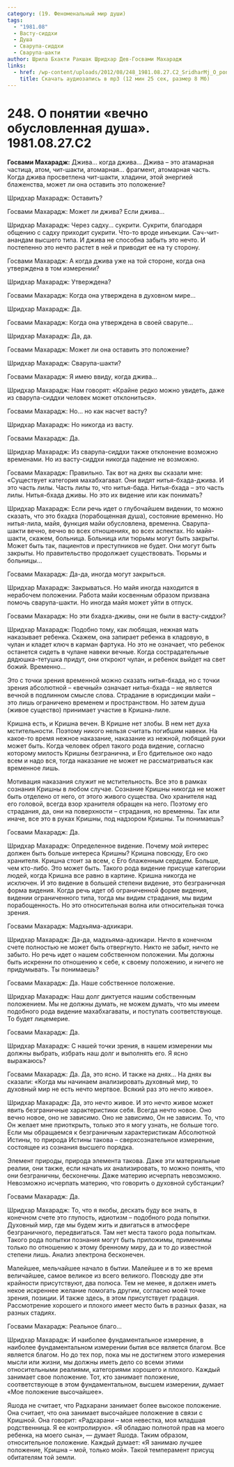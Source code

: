 ```yaml
---
category: (19. Феноменальный мир души)
tags:
  - "1981.08"
  - Васту-сиддхи
  - Душа
  - Сварупа-сиддхи
  - Сварупа-шакти
author: Шрила Бхакти Ракшак Шридхар Дев-Госвами Махарадж
links:
  - href: /wp-content/uploads/2012/08/248_1981.08.27.C2_SridharMj_O_ponyatii_vechno_obuslovlennya_dusha.mp3
    title: Скачать аудиозапись в mp3 (12 мин 25 сек, размер 8 Мб)
---
```


# 248. О понятии «вечно обусловленная душа». 1981.08.27.C2

**Госвами Махарадж:** Джива… когда джива… Джива – это атамарная частица, атом, чит-шакти, атомарная… фрагмент, атомарная часть. Когда джива просветлена чит-шакти, хладини, этой энергией блаженства, может ли она оставить это положение?

Шридхар Махарадж: Оставить?

Госвами Махарадж: Может ли джива? Если джива…

Шридхар Махарадж: Через садху… сукрити. Сукрити, благодаря общению с садху приходит сукрити. Что-то вроде инъекции. Сач-чит-анандам высшего типа. И джива не способна забыть это нечто. И постепенно это нечто растет в ней и приводит ее на ту сторону.

Госвами Махарадж: А когда джива уже на той стороне, когда она утверждена в том измерении?

Шридхар Махарадж: Утверждена?

Госвами Махарадж: Когда она утверждена в духовном мире…

Шридхар Махарадж: Да.

Госвами Махарадж: Когда она утверждена в своей сварупе…

Шридхар Махарадж: Да, да.

Госвами Махарадж: Может ли она оставить это положение?

Шридхар Махарадж: Сварупа-шакти?

Госвами Махарадж: Я имею ввиду, когда джива…

Шридхар Махарадж: Нам говорят: «Крайне редко можно увидеть, даже из сварупа-сиддхи человек может отклониться».

Госвами Махарадж: Но… но как насчет васту?

Шридхар Махарадж: Но никогда из васту.

Госвами Махарадж: Да.

Шридхар Махарадж: Из сварупа-сиддхи также отклонение возможно временами. Но из васту-сиддхи никогда падение не возможно.

Госвами Махарадж: Правильно. Так вот на днях вы сказали мне: «Существует категория махабхагават. Они видят нитья-бхада-джива. И это часть лилы. Часть лилы то, что нитья-бада. Нитья-бхада – это часть лилы. Нитья-бхада дживы. Но это их видение или как понимать?

Шридхар Махарадж: Если речь идет о глубочайшем видении, то можно сказать, что это бхадха (порабощенная душа), состояние временно. Но нитья-лила, майя, функция майи обусловлена, временна. Сварупа-шакти вечно, вечно во всех отношениях, во всех аспектах. Но майя-шакти, скажем, больница. Больница или тюрьмы могут быть закрыты. Может быть так, пациентов и преступников не будет. Они могут быть закрыты. Но правительство продолжает существовать. Тюрьмы и больницы…

Госвами Махарадж: Да-да, иногда могут закрыться.

Шридхар Махарадж: Закрываться. Но майя иногда находится в нерабочем положении. Работа майи косвенным образом призвана помочь сварупа-шакти. Но иногда майя может уйти в отпуск.

Госвами Махарадж: Но эти бхадха-дживы, они не были в васту-сиддхи?

Шридхар Махарадж: Подобно тому, как любящая, нежная мать наказывает ребенка. Скажем, она запирает ребенка в кладовую, в чулан и кладет ключ в карман фартука. Но это не означает, что ребенок останется сидеть в чулане навеки вечные. Когда сострадательные дядюшка-тетушка придут, они откроют чулан, и ребенок выйдет на свет божий. Временно…

Это с точки зрения временной можно сказать нитья-бхада, но с точки зрения абсолютной – «вечный» означает нитья-бхада – не является вечной в подлинном смысле слова. Страдание в юрисдикции майи – это лишь ограничено временем и пространством. Но затем душа (живое существо) принимает участие в Кришна-лиле.

Кришна есть, и Кришна вечен. В Кришне нет злобы. В нем нет духа мстительности. Поэтому никого нельзя считать погибшим навеки. На какое-то время нежное наказание, наказание из нежной, любящей руки может быть. Когда человек обрел такого рода видение, согласно которому милость Кришны безгранична, и Его бдительное око надо всем и надо вся, тогда наказание не может не рассматриваться как временное лишь.

Мотивация наказания служит не мстительность. Все это в рамках сознания Кришны в любом случае. Сознание Кришны никогда не может быть отделено от него, от этого живого существа. Око хранителя над его головой, всегда взор хранителя обращен на него. Поэтому его страдания, да, они на поверхности – страдания, но временны. Так или иначе, все это в руках Кришны, под надзором Кришны. Ты понимаешь?

Госвами Махарадж: Да.

Шридхар Махарадж: Определенное видение. Почему мой интерес должен быть больше интереса Кришны? Кришна повсюду, Его око хранителя. Кришна стоит за всем, с Его блаженным сердцем. Больше, чем кто-либо. Это может быть. Такого рода видение присуще категории людей, когда Кришна все равно в картине. Кришна никогда не исключен. И это видение в большей степени видение, это безграничная форма видения. Когда речь идет об ограниченной форме видения, видении ограниченного типа, тогда мы видим страдания, мы видим порабощенность. Но это относительная волна или относительная точка зрения.

Госвами Махарадж: Мадхьяма-адхикари.

Шридхар Махарадж: Да-да, мадхьяма-адхикари. Ничто в конечном счете полностью не может быть отвергнуто. Никто не забыт, ничто не забыто. Но речь идет о нашем собственном положении. Мы должны быть искренни по отношению к себе, к своему положению, и ничего не придумывать. Ты понимаешь?

Госвами Махарадж: Да. Наше собственное положение.

Шридхар Махарадж: Наш долг диктуется нашим собственным положением. Мы не должны думать, не можем думать, что мы имеем подобного рода видение махабхагаваты, и поступать соответствующе. То будет лицемерие.

Госвами Махарадж: Да.

Шридхар Махарадж: С нашей точки зрения, в нашем измерении мы должны выбрать, избрать наш долг и выполнять его. Я ясно выражаюсь?

Госвами Махарадж: Да. Да, это ясно. И также на днях… На днях вы сказали: «Когда мы начинаем анализировать духовный мир, то духовный мир не есть нечто мертвое. Всякий раз это нечто живое».

Шридхар Махарадж: Да, это нечто живое. И это нечто живое может явить безграничные характеристики себя. Всегда нечто новое. Оно вечно новое, оно не зависимо. Оно не зависимо, Он не зависим. То, что Он желает мне приоткрыть, только это я могу узнать, не больше того. Если мы обращаемся к безграничным характеристикам Абсолютной Истины, то природа Истины такова – сверхсознательное измерение, состоящее из сознания высшего порядка.

Элемент природы, природа элемента такова. Даже эти материальные реалии, они также, если начать их анализировать, то можно понять, что они безграничны, бесконечны. Даже материю исчерпать невозможно. Невозможно исчерпать материю, что говорить о духовной субстанции?

Госвами Махарадж: Да.

Шридхар Махарадж: То, что я якобы, дескать буду все знать, в конечном счете это глупость, идиотизм – подобного рода попытки. Духовный мир, где мы будем жить и двигаться в атмосфере безграничного, передвигаться. Там нет места такого рода попыткам. Такого рода попытки познания могут быть приложимы, применимы только по отношению к этому бренному миру, да и то до известной степени лишь. Анализ электрона бесконечен.

Малейшее, мельчайшее начало в бытии. Малейшее и в то же время величайшее, самое великое из всего великого. Повсюду две эти крайности присутствуют, два полюса. Тем не менее, я должен иметь некое искреннее желание помогать другим, согласно моей точке зрения, позиции. И также здесь, в этом присутствует градация. Рассмотрение хорошего и плохого имеет место быть в разных фазах, на разных стадиях.

Госвами Махарадж: Реальное благо…

Шридхар Махарадж: И наиболее фундаментальное измерение, в наиболее фундаментальном измерении бытия все является благом. Все является благом. Но до тех пор, пока мы не достигнем этого измерения мысли или жизни, мы должны иметь дело со всеми этими относительными реалиями, категориями хорошего и плохого. Каждый занимает свое положение. Тот, кто занимает положение, соответствующе в этом фундаментальном, высшем измерении, думает «Мое положение высочайшее».

Яшода не считает, что Радхарани занимает более высокое положение. Она считает, что она занимает высочайшее положение в связи с Кришной. Она говорит: «Радхарани – моя невестка, моя младшая родственница. Я ее контролирую». «Я обладаю полнотой прав на моего ребенка, на моего сына», — думает Яшода. Таким образом, относительное положение. Каждый думает: «Я занимаю лучшее положение, Кришна – мой, только мой». Такой темперамент присущ обитателям той земли.

